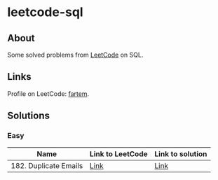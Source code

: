 # leetcode-sql

## About

Some solved problems from [LeetCode](https://leetcode.com) on SQL.

## Links

Profile on LeetCode: [fartem](https://leetcode.com/fartem).

## Solutions

### Easy

| Name                  | Link to LeetCode                                        | Link to solution                    |
|-----------------------|---------------------------------------------------------|-------------------------------------|
| 182. Duplicate Emails | [Link](https://leetcode.com/problems/duplicate-emails/) | [Link](./easy/duplicate_emails.sql) |
